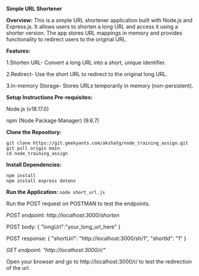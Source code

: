 **Simple URL Shortener**

**Overview:**
This is a simple URL shortener application built with Node.js and Express.js. It allows users to shorten a long URL and access it using a shorter version. The app stores URL mappings in memory and provides functionality to redirect users to the original URL.

**Features:**

1.Shorten URL- Convert a long URL into a short, unique identifier.

2.Redirect- Use the short URL to redirect to the original long URL.

3.In-memory Storage- Stores URLs temporarily in memory (non-persistent).

**Setup Instructions
Pre-requisites:**

Node.js (v18.17.0)

npm (Node Package Manager) (9.6.7)

**Clone the Repository:**
```
git clone https://git.geekyants.com/akshatg/node_training_assign.git
git pull origin main
cd node_training_assign
```


**Install Dependencies:**
```
npm install
npm install express dotenv
```


**Run the Application:**
`node short_url.js`

Run the POST request on POSTMAN to test the endpoints.

_POST endpoint: http://localhost:3000/shorten_

POST body: {
    "longUrl":"your_long_url_here"
}

POST response: {
    "shortUrl": "http://localhost:3000/sh/1",
    "shortId": "1"
}

_GET endpoint: "http://localhost:3000/r/<shortId>"_

Open your browser and go to http://localhost:3000/r/<shortId> to test the redirection of the url.